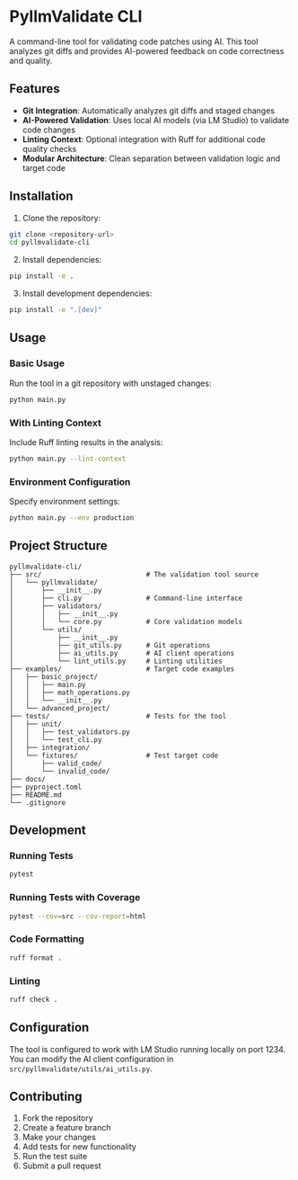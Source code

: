 # PyllmValidate CLI

A command-line tool for validating code patches using AI. This tool analyzes git diffs and provides AI-powered feedback on code correctness and quality.

## Features

- **Git Integration**: Automatically analyzes git diffs and staged changes
- **AI-Powered Validation**: Uses local AI models (via LM Studio) to validate code changes
- **Linting Context**: Optional integration with Ruff for additional code quality checks
- **Modular Architecture**: Clean separation between validation logic and target code

## Installation

1. Clone the repository:
```bash
git clone <repository-url>
cd pyllmvalidate-cli
```

2. Install dependencies:
```bash
pip install -e .
```

3. Install development dependencies:
```bash
pip install -e ".[dev]"
```

## Usage

### Basic Usage

Run the tool in a git repository with unstaged changes:

```bash
python main.py
```

### With Linting Context

Include Ruff linting results in the analysis:

```bash
python main.py --lint-context
```

### Environment Configuration

Specify environment settings:

```bash
python main.py --env production
```

## Project Structure

```
pyllmvalidate-cli/
├── src/                          # The validation tool source
│   └── pyllmvalidate/
│       ├── __init__.py
│       ├── cli.py                # Command-line interface
│       ├── validators/
│       │   ├── __init__.py
│       │   └── core.py           # Core validation models
│       └── utils/
│           ├── __init__.py
│           ├── git_utils.py      # Git operations
│           ├── ai_utils.py       # AI client operations
│           └── lint_utils.py     # Linting utilities
├── examples/                     # Target code examples
│   ├── basic_project/
│   │   ├── main.py
│   │   ├── math_operations.py
│   │   └── __init__.py
│   └── advanced_project/
├── tests/                        # Tests for the tool
│   ├── unit/
│   │   ├── test_validators.py
│   │   └── test_cli.py
│   ├── integration/
│   └── fixtures/                 # Test target code
│       ├── valid_code/
│       └── invalid_code/
├── docs/
├── pyproject.toml
├── README.md
└── .gitignore
```

## Development

### Running Tests

```bash
pytest
```

### Running Tests with Coverage

```bash
pytest --cov=src --cov-report=html
```

### Code Formatting

```bash
ruff format .
```

### Linting

```bash
ruff check .
```

## Configuration

The tool is configured to work with LM Studio running locally on port 1234. You can modify the AI client configuration in `src/pyllmvalidate/utils/ai_utils.py`.

## Contributing

1. Fork the repository
2. Create a feature branch
3. Make your changes
4. Add tests for new functionality
5. Run the test suite
6. Submit a pull request
